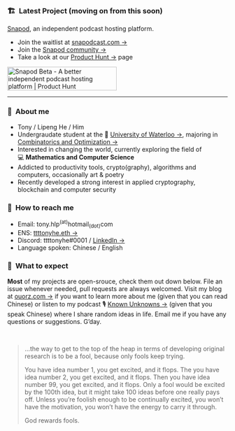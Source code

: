 ### :building_construction:&nbsp; Latest Project (moving on from this soon)
[Snapod](https://twitter.com/Snapodcast), an independent podcast hosting platform.
+ Join the waitlist at [snapodcast.com →](https://www.snapodcast.com)
+ Join the [Snapod community →](https://github.com/orgs/Snapodcast/discussions)
+ Take a look at our [Product Hunt →](https://www.producthunt.com/posts/snapod-beta) page

<a href="https://www.producthunt.com/posts/snapod-beta?utm_source=badge-featured&utm_medium=badge&utm_souce=badge-snapod-beta" target="_blank"><img src="https://api.producthunt.com/widgets/embed-image/v1/featured.svg?post_id=295290&theme=light" alt="Snapod Beta - A better independent podcast hosting platform | Product Hunt" style="width: 250px; height: 54px;" width="250" height="54" /></a>

---

### :raising_hand:&nbsp; About me
+ Tony / Lipeng He / Him
+ Undergraudate student at the :school:&nbsp;[University of Waterloo →](https://uwaterloo.ca), majoring in [Combinatorics and Optimization →](https://uwaterloo.ca/combinatorics-and-optimization)
+ Interested in changing the world, currently exploring the field of :computer:&nbsp;**Mathematics and Computer Science**
+ Addicted to productivity tools, crypto(graphy), algorithms and computers, occasionally art & poetry
+ Recently developed a strong interest in applied cryptography, blockchain and computer security


### :information_desk_person:&nbsp; How to reach me
+ Email: tony.hlp<sup>(at)</sup>hotmail<sub>(dot)</sub>com
+ ENS: [ttttonyhe.eth →](https://app.ens.domains/address/0x8FE6fE9EC2a34D9e77Cdfeb5B2eaab5DfD8C2542)
+ Discord: ttttonyhe#0001 / [LinkedIn →](https://www.linkedin.com/in/lipenghe)
+ Language spoken: Chinese / English


### :no_good:&nbsp; What to expect
**Most** of my projects are open-srouce, check them out down below. File an issue whenever needed, pull requests are always welcomed. Visit my blog at [ouorz.com →](https://www.ouorz.com) if you want to learn more about me (given that you can read Chinese) or listen to my podcast :studio_microphone:&nbsp;[Known Unknowns →](https://kukfm.com) (given that you speak Chinese) where I share random ideas in life. Email me if you have any questions or suggestions. G’day.

<br/>

> …the way to get to the top of the heap in terms of developing original research is to be a fool, because only fools keep trying.
> 
> You have idea number 1, you get excited, and it flops. The you have idea number 2, you get excited, and it flops. Then you have idea number 99, you get excited, and it flops. Only a fool would be excited by the 100th idea, but it might take 100 ideas before one really pays off. Unless you’re foolish enough to be continually excited, you won’t have the motivation, you won’t have the energy to carry it through.
> 
> God rewards fools.
